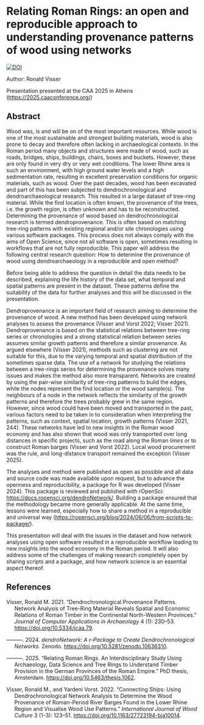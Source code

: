
# Relating Roman Rings: an open and reproducible approach to understanding provenance patterns of wood using networks

[![DOI](https://zenodo.org/badge/974772798.svg)](https://doi.org/10.5281/zenodo.15342407)

Author: Ronald Visser

Presentation presented at the CAA 2025 in Athens
(<https://2025.caaconference.org/>)

## Abstract

Wood was, is and will be on of the most important resources. While wood
is one of the most sustainable and strongest building materials, wood is
also prone to decay and therefore often lacking in archaeological
contexts. In the Roman period many objects and structures were made of
wood, such as roads, bridges, ships, buildings, chairs, boxes and
buckets. However, these are only found in very dry or very wet
conditions. The lower Rhine area is such an environment, with high
ground water levels and a high sedimentation rate, resulting in
excellent preservation conditions for organic materials, such as wood.
Over the past decades, wood has been excavated and part of this has been
subjected to dendrochronological and dendroarchaeological research. This
resulted in a large dataset of tree-ring material. While the find
location is often known, the provenance of the trees, i.e. the growth
region, is often unknown and has to be reconstructed. Determining the
provenance of wood based on dendrochronological research is termed
dendroprovenance. This is often based on matching tree-ring patterns
with existing regional and/or site chronologies using various software
packages. This process does not always comply with the aims of Open
Science, since not all software is open, sometimes resulting in
workflows that are not fully reproducible. This paper will address the
following central research question: How to determine the provenance of
wood using dendroarchaeology in a reproducible and open method?

Before being able to address the question in detail the data needs to be
described, explaining the life history of the data set, what temporal
and spatial patterns are present in the dataset. These patterns define
the suitability of the data for further analyses and this will be
discussed in the presentation.

Dendroprovenance is an important field of research aiming to determine
the provenance of wood. A new method has been developed using network
analyses to assess the provenance (Visser and Vorst 2022; Visser 2021).
Dendroprovenance is based on the statistical relations between tree-ring
series or chronologies and a strong statistical relation between series
assumes similar growth patterns and therefore a similar provenance. As
argued elsewhere (Visser 2021), methods such as clustering are not
suitable for this, due to the varying temporal and spatial distribution
of the sometimes sparse data. The use of a network for studying the
relations between a tree-rings series for determining the provenance
solves many issues and makes the method also more transparent. Networks
are created by using the pair-wise similarity of tree-ring patterns to
build the edges, while the nodes represent the find location or the wood
sample(s). The neighbours of a node in the network reflects the
similarity of the growth patterns and therefore the trees probably grew
in the same region. However, since wood could have been moved and
transported in the past, various factors need to be taken in to
consideration when interpreting the patterns, such as context, spatial
location, growth patterns (Visser 2021, 244). These networks have led to
new insights in the Roman wood economy and has also shown that wood was
only transported over long distances in specific projects, such as the
road along the Roman *limes* or to construct Roman barges (Visser and
Vorst 2022). Local wood procurement was the rule, and long-distance
transport remained the exception (Visser 2025).

The analyses and method were published as open as possible and all data
and source code was made available upon request, but to advance the
openness and reproducibility, a package for R was developed (Visser
2024). This package is reviewed and published with rOpenSci:
<https://docs.ropensci.org/dendroNetwork/>. Building a package ensured
that the methodology became more generally applicable. At the same time,
lessons were learned, especially how to share a method in a reproducible
and universal way
(<https://ropensci.org/blog/2024/06/06/from-scripts-to-package/>).

This presentation will deal with the issues in the dataset and how
network analyses using open software resulted in a reproducible workflow
leading to new insights into the wood economy in the Roman period. It
will also address some of the challenges of making research completely
open by sharing scripts and a package, and how network science is an
essential aspect thereof.

## References

<div id="refs" class="references csl-bib-body hanging-indent">

<div id="ref-visser2021" class="csl-entry">

Visser, Ronald M. 2021. “Dendrochronological Provenance Patterns.
Network Analysis of Tree-Ring Material Reveals Spatial and Economic
Relations of Roman Timber in the Continental North-Western Provinces.”
*Journal of Computer Applications in Archaeology* 4 (1): 230–53.
<https://doi.org/10.5334/jcaa.79>.

</div>

<div id="ref-visser2024" class="csl-entry">

———. 2024. *dendroNetwork: A r-Package to Create Dendrochronological
Networks*. Zenodo. <https://doi.org/10.5281/zenodo.10636310>.

</div>

<div id="ref-visser2025" class="csl-entry">

———. 2025. “Relating Roman Rings. An Interdisciplinary Study Using
Archaeology, Data Science and Tree Rings to Understand Timber Provision
in the German Provinces of the Roman Empire.” PhD thesis, Amsterdam.
<https://doi.org/10.5463/thesis.1062>.

</div>

<div id="ref-visser2022" class="csl-entry">

Visser, Ronald M., and Yardeni Vorst. 2022. “Connecting Ships: Using
Dendrochronological Network Analysis to Determine the Wood Provenance of
Roman-Period River Barges Found in the Lower Rhine Region and Visualise
Wood Use Patterns.” *International Journal of Wood Culture* 3 (1-3):
123–51. <https://doi.org/10.1163/27723194-bja10014>.

</div>

</div>
